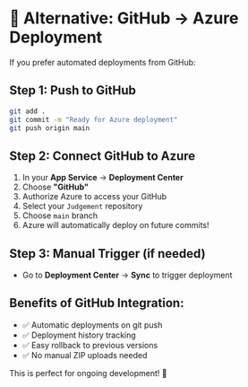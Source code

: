 # 🔄 Alternative: GitHub → Azure Deployment

If you prefer automated deployments from GitHub:

## Step 1: Push to GitHub
```bash
git add .
git commit -m "Ready for Azure deployment"
git push origin main
```

## Step 2: Connect GitHub to Azure
1. In your **App Service** → **Deployment Center**
2. Choose **"GitHub"**
3. Authorize Azure to access your GitHub
4. Select your `Judgement` repository
5. Choose `main` branch
6. Azure will automatically deploy on future commits!

## Step 3: Manual Trigger (if needed)
- Go to **Deployment Center** → **Sync** to trigger deployment

## Benefits of GitHub Integration:
- ✅ Automatic deployments on git push
- ✅ Deployment history tracking
- ✅ Easy rollback to previous versions
- ✅ No manual ZIP uploads needed

This is perfect for ongoing development! 🚀
